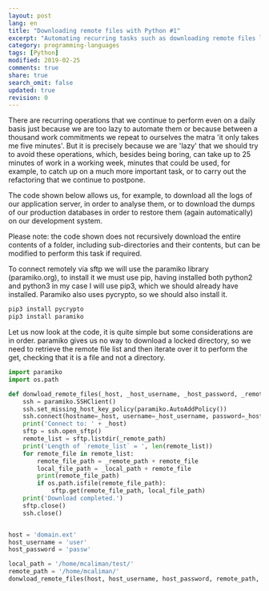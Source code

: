 ```yaml
---
layout: post
lang: en
title: "Downloading remote files with Python #1"
excerpt: "Automating recurring tasks such as downloading remote files locally"
category: programming-languages
tags: [Python]
modified: 2019-02-25
comments: true
share: true
search_omit: false
updated: true
revision: 0
---
```

There are recurring operations that we continue to perform even on a daily basis just because we are too lazy to automate them or because between a thousand work commitments we repeat to ourselves the matra 'it only takes me five minutes'. But it is precisely because we are 'lazy' that we should try to avoid these operations, which, besides being boring, can take up to 25 minutes of work in a working week, minutes that could be used, for example, to catch up on a much more important task, or to carry out the refactoring that we continue to postpone.

The code shown below allows us, for example, to download all the logs of our application server, in order to analyse them, or to download the dumps of our production databases in order to restore them (again automatically) on our development system.

Please note: the code shown does not recursively download the entire contents of a folder, including sub-directories and their contents, but can be modified to perform this task if required.

To connect remotely via sftp we will use the paramiko library (paramiko.org), to install it we must use pip, having installed both python2 and python3 in my case I will use pip3, which we should already have installed. Paramiko also uses pycrypto, so we should also install it.

```bash
pip3 install pycrypto
pip3 install paramiko
```

Let us now look at the code, it is quite simple but some considerations are in order. 
paramiko gives us no way to download a locked directory, so we need to retrieve
the remote file list and then iterate over it to perform the get, checking that it is a file and not a directory.

```python
import paramiko
import os.path

def donwload_remote_files(_host, _host_username, _host_password, _remote_path, _local_path):
    ssh = paramiko.SSHClient()
    ssh.set_missing_host_key_policy(paramiko.AutoAddPolicy())
    ssh.connect(hostname=_host, username=_host_username, password=_host_password)
    print('Connect to: ' + _host)
    sftp = ssh.open_sftp()
    remote_list = sftp.listdir(_remote_path)
    print('Length of `remote_list` = ', len(remote_list))
    for remote_file in remote_list:
        remote_file_path = _remote_path + remote_file
        local_file_path = _local_path + remote_file
        print(remote_file_path)
        if os.path.isfile(remote_file_path):
            sftp.get(remote_file_path, local_file_path)
    print('Download completed.')
    sftp.close()
    ssh.close()


host = 'domain.ext'
host_username = 'user'
host_password = 'passw'

local_path = '/home/mcaliman/test/'
remote_path = '/home/mcaliman/'
donwload_remote_files(host, host_username, host_password, remote_path, local_path)
```
